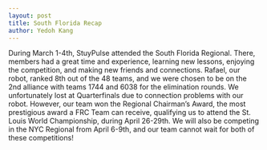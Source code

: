```yaml
---
layout: post
title: South Florida Recap
author: Yedoh Kang
---
```

During March 1-4th, StuyPulse attended the South Florida Regional. There, members had a great time and experience, learning new lessons, enjoying the competition, and making new friends and connections. Rafael, our robot, ranked 8th out of the 48 teams, and we were chosen to be on the 2nd alliance with teams 1744 and 6038 for the elimination rounds. We unfortunately lost at Quarterfinals due to connection problems with our robot. However, our team won the Regional Chairman’s Award, the most prestigious award a FRC Team can receive, qualifying us to attend the St. Louis World Championship, during April 26-29th. We will also be competing in the NYC Regional from April 6-9th, and our team cannot wait for both of these competitions!
